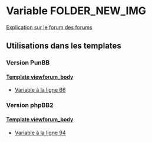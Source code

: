 # Variable FOLDER_NEW_IMG
[Explication sur le forum des forums](http://forum.forumactif.com/t294113-listing-des-variables#FOLDER_NEW_IMG)

## Utilisations dans les templates

### Version PunBB

#### [Template viewforum_body](punbb/viewforum_body.md)
* [Variable à la ligne 66](../punbb/viewforum_body.tpl#L66)

### Version phpBB2

#### [Template viewforum_body](subsilver/viewforum_body.md)
* [Variable à la ligne 94](../subsilver/viewforum_body.tpl#L94)